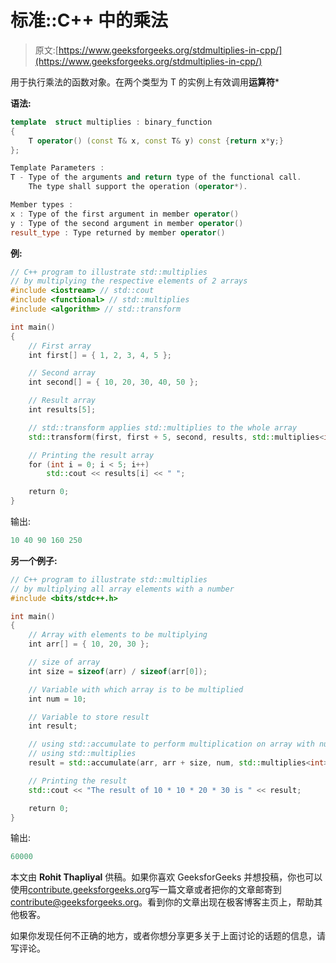 # 标准::C++ 中的乘法

> 原文:[https://www.geeksforgeeks.org/stdmultiplies-in-cpp/](https://www.geeksforgeeks.org/stdmultiplies-in-cpp/)

用于执行乘法的函数对象。在两个类型为 T 的实例上有效调用**运算符***

**语法:**

```cpp
template  struct multiplies : binary_function  
{
    T operator() (const T& x, const T& y) const {return x*y;}
};

Template Parameters :
T - Type of the arguments and return type of the functional call.
    The type shall support the operation (operator*).

Member types :
x : Type of the first argument in member operator()
y : Type of the second argument in member operator()
result_type : Type returned by member operator()

```

**例:**

```cpp
// C++ program to illustrate std::multiplies
// by multiplying the respective elements of 2 arrays
#include <iostream> // std::cout
#include <functional> // std::multiplies
#include <algorithm> // std::transform

int main()
{
    // First array
    int first[] = { 1, 2, 3, 4, 5 };

    // Second array
    int second[] = { 10, 20, 30, 40, 50 };

    // Result array
    int results[5];

    // std::transform applies std::multiplies to the whole array
    std::transform(first, first + 5, second, results, std::multiplies<int>());

    // Printing the result array
    for (int i = 0; i < 5; i++)
        std::cout << results[i] << " ";

    return 0;
}
```

输出:

```cpp
10 40 90 160 250 

```

**另一个例子:**

```cpp
// C++ program to illustrate std::multiplies
// by multiplying all array elements with a number
#include <bits/stdc++.h>

int main()
{
    // Array with elements to be multiplying
    int arr[] = { 10, 20, 30 };

    // size of array
    int size = sizeof(arr) / sizeof(arr[0]);

    // Variable with which array is to be multiplied
    int num = 10;

    // Variable to store result
    int result;

    // using std::accumulate to perform multiplication on array with num
    // using std::multiplies
    result = std::accumulate(arr, arr + size, num, std::multiplies<int>());

    // Printing the result
    std::cout << "The result of 10 * 10 * 20 * 30 is " << result;

    return 0;
}
```

输出:

```cpp
60000

```

本文由 **Rohit Thapliyal** 供稿。如果你喜欢 GeeksforGeeks 并想投稿，你也可以使用[contribute.geeksforgeeks.org](http://www.contribute.geeksforgeeks.org)写一篇文章或者把你的文章邮寄到 contribute@geeksforgeeks.org。看到你的文章出现在极客博客主页上，帮助其他极客。

如果你发现任何不正确的地方，或者你想分享更多关于上面讨论的话题的信息，请写评论。